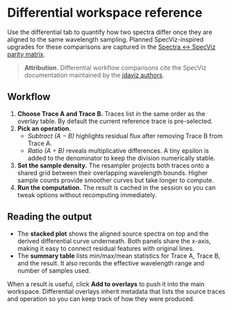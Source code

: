 # Differential workspace reference

Use the differential tab to quantify how two spectra differ once they are
aligned to the same wavelength sampling. Planned SpecViz-inspired upgrades for
these comparisons are captured in the
[Spectra ↔ SpecViz parity matrix](../research/specviz_improvement_backlog.md#spectra--specviz-parity-matrix).

> **Attribution.** Differential workflow comparisons cite the SpecViz
> documentation maintained by the [jdaviz authors](https://github.com/spacetelescope/jdaviz).

## Workflow

1. **Choose Trace A and Trace B.** Traces list in the same order as the overlay
   table. By default the current reference trace is pre-selected.
2. **Pick an operation.**
   - *Subtract (A − B)* highlights residual flux after removing Trace B from
     Trace A.
   - *Ratio (A ÷ B)* reveals multiplicative differences. A tiny epsilon is added
     to the denominator to keep the division numerically stable.
3. **Set the sample density.** The resampler projects both traces onto a shared
   grid between their overlapping wavelength bounds. Higher sample counts
   provide smoother curves but take longer to compute.
4. **Run the computation.** The result is cached in the session so you can tweak
   options without recomputing immediately.

## Reading the output

- The **stacked plot** shows the aligned source spectra on top and the derived
  differential curve underneath. Both panels share the x-axis, making it easy to
  connect residual features with original lines.
- The **summary table** lists min/max/mean statistics for Trace A, Trace B, and
  the result. It also records the effective wavelength range and number of
  samples used.

When a result is useful, click **Add to overlays** to push it into the main
workspace. Differential overlays inherit metadata that lists the source traces
and operation so you can keep track of how they were produced.
